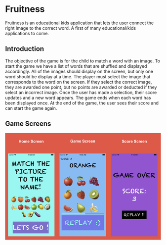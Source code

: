 # Fruitness

Fruitness is an educational kids application that lets the user connect the right Image to the correct word. A first of many educational/kids applications to come.

## Introduction
The objective of the game is for the child to match a word with an image. To start the game we have a list of words that are shuffled and displayed accordingly. All of the images should display on the screen, but only one word should be display at a time. The player must select the image that corresponds to the word on the screen. If they select the correct image, they are awarded one point, but no points are awarded or deducted if they select an incorrect image. Once the user has made a selection, their score updates and a new word appears. The game ends when each word has been displayed once. At the end of the game, the user sees their score and can start the game again. 

## Game Screens
![](Screenshot/fruitness.screen.png)
